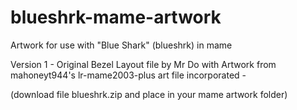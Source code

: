 # blueshrk-mame-artwork

Artwork for use with "Blue Shark" (blueshrk) in mame

Version 1 - Original Bezel Layout file by Mr Do with Artwork from mahoneyt944's lr-mame2003-plus art file incorporated -

(download file blueshrk.zip and place in your mame artwork folder)
